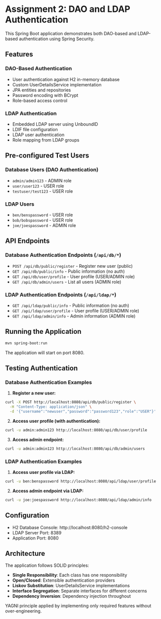 # Assignment 2: DAO and LDAP Authentication

This Spring Boot application demonstrates both DAO-based and LDAP-based authentication using Spring Security.

## Features

### DAO-Based Authentication
- User authentication against H2 in-memory database
- Custom UserDetailsService implementation
- JPA entities and repositories
- Password encoding with BCrypt
- Role-based access control

### LDAP Authentication
- Embedded LDAP server using UnboundID
- LDIF file configuration
- LDAP user authentication
- Role mapping from LDAP groups

## Pre-configured Test Users

### Database Users (DAO Authentication)
- `admin/admin123` - ADMIN role
- `user/user123` - USER role  
- `testuser/test123` - USER role

### LDAP Users
- `ben/benspassword` - USER role
- `bob/bobspassword` - USER role
- `joe/joespassword` - ADMIN role

## API Endpoints

### Database Authentication Endpoints (`/api/db/*`)
- `POST /api/db/public/register` - Register new user (public)
- `GET /api/db/public/info` - Public information (no auth)
- `GET /api/db/user/profile` - User profile (USER/ADMIN role)
- `GET /api/db/admin/users` - List all users (ADMIN role)

### LDAP Authentication Endpoints (`/api/ldap/*`)
- `GET /api/ldap/public/info` - Public information (no auth)
- `GET /api/ldap/user/profile` - User profile (USER/ADMIN role)
- `GET /api/ldap/admin/info` - Admin information (ADMIN role)

## Running the Application

```bash
mvn spring-boot:run
```

The application will start on port 8080.

## Testing Authentication

### Database Authentication Examples

1. **Register a new user:**
```bash
curl -X POST http://localhost:8080/api/db/public/register \
  -H "Content-Type: application/json" \
  -d '{"username":"newuser","password":"password123","role":"USER"}'
```

2. **Access user profile (with authentication):**
```bash
curl -u admin:admin123 http://localhost:8080/api/db/user/profile
```

3. **Access admin endpoint:**
```bash
curl -u admin:admin123 http://localhost:8080/api/db/admin/users
```

### LDAP Authentication Examples

1. **Access user profile via LDAP:**
```bash
curl -u ben:benspassword http://localhost:8080/api/ldap/user/profile
```

2. **Access admin endpoint via LDAP:**
```bash
curl -u joe:joespassword http://localhost:8080/api/ldap/admin/info
```

## Configuration

- H2 Database Console: http://localhost:8080/h2-console
- LDAP Server Port: 8389
- Application Port: 8080

## Architecture

The application follows SOLID principles:
- **Single Responsibility**: Each class has one responsibility
- **Open/Closed**: Extensible authentication providers
- **Liskov Substitution**: UserDetailsService implementations
- **Interface Segregation**: Separate interfaces for different concerns
- **Dependency Inversion**: Dependency injection throughout

YAGNI principle applied by implementing only required features without over-engineering.
